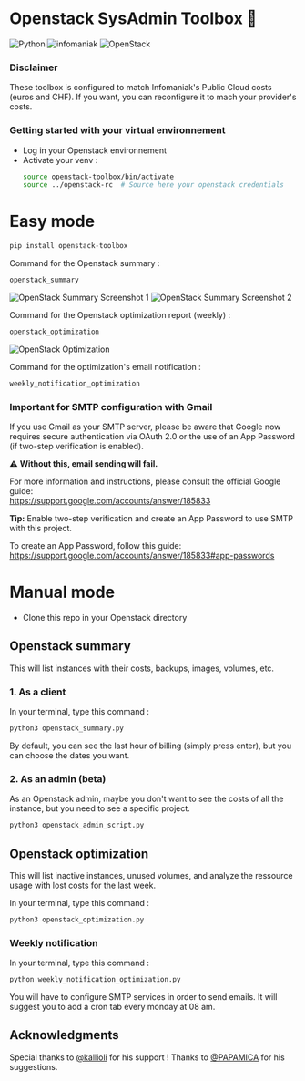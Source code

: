 # Openstack SysAdmin Toolbox 🧰

![Python](https://img.shields.io/badge/python-3670A0?style=for-the-badge&logo=python&logoColor=ffdd54) ![infomaniak](https://img.shields.io/badge/infomaniak-0098FF?style=for-the-badge&logo=infomaniak&logoColor=white) ![OpenStack](https://img.shields.io/badge/Openstack-%23f01742.svg?style=for-the-badge&logo=openstack&logoColor=white)

### Disclaimer

These toolbox is configured to match Infomaniak's Public Cloud costs (euros and CHF). If you want, you can reconfigure it to mach your provider's costs.

<!-- GETTING STARTED -->
### Getting started with your virtual environnement

* Log in your Openstack environnement
* Activate your venv : 
  ```sh
  source openstack-toolbox/bin/activate
  source ../openstack-rc  # Source here your openstack credentials
  ```

# Easy mode 

  ```sh
  pip install openstack-toolbox
  ```

Command for the Openstack summary :

  ```sh
  openstack_summary
  ```

![OpenStack Summary Screenshot 1](https://raw.githubusercontent.com/ClaraVnk/openstack-toolbox/main/img/openstack_summary_1.png)
![OpenStack Summary Screenshot 2](https://raw.githubusercontent.com/ClaraVnk/openstack-toolbox/main/img/openstack_summary_2.png)

Command for the Openstack optimization report (weekly) :

  ```sh
  openstack_optimization
  ```

![OpenStack Optimization](https://raw.githubusercontent.com/ClaraVnk/openstack-toolbox/main/img/openstack_optimization.png)

Command for the optimization's email notification :

  ```sh
  weekly_notification_optimization
  ```

### Important for SMTP configuration with Gmail

If you use Gmail as your SMTP server, please be aware that Google now requires secure authentication via OAuth 2.0 or the use of an App Password (if two-step verification is enabled).

⚠️ **Without this, email sending will fail.**

For more information and instructions, please consult the official Google guide:  
https://support.google.com/accounts/answer/185833

**Tip:** Enable two-step verification and create an App Password to use SMTP with this project.

To create an App Password, follow this guide:  
https://support.google.com/accounts/answer/185833#app-passwords

# Manual mode

* Clone this repo in your Openstack directory

## Openstack summary 

This will list instances with their costs, backups, images, volumes, etc.

### 1. As a client

In your terminal, type this command : 
  ```sh
  python3 openstack_summary.py
  ```

By default, you can see the last hour of billing (simply press enter), but you can choose the dates you want.

### 2. As an admin (beta)

As an Openstack admin, maybe you don't want to see the costs of all the instance, but you need to see a specific project.
  ```sh
  python3 openstack_admin_script.py
  ```

## Openstack optimization

This will list inactive instances, unused volumes, and analyze the ressource usage with lost costs for the last week.

In your terminal, type this command : 
  ```sh
  python3 openstack_optimization.py
  ```

### Weekly notification

In your terminal, type this command : 
  ```sh
  python weekly_notification_optimization.py
  ```

You will have to configure SMTP services in order to send emails.
It will suggest you to add a cron tab every monday at 08 am.

<!-- ACKNOWLEDGMENTS -->
## Acknowledgments

Special thanks to [@kallioli](https://github.com/kallioli) for his support !
Thanks to [@PAPAMICA](https://github.com/PAPAMICA) for his suggestions.